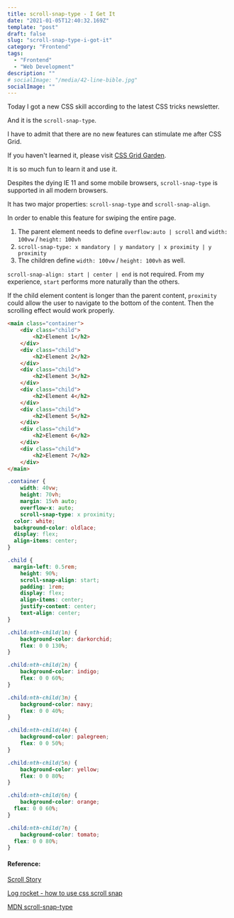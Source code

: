 ```yaml
---
title: scroll-snap-type - I Get It
date: "2021-01-05T12:40:32.169Z"
template: "post"
draft: false
slug: "scroll-snap-type-i-got-it"
category: "Frontend"
tags:
  - "Frontend"
  - "Web Development"
description: ""
# socialImage: "/media/42-line-bible.jpg"
socialImage: ""
---
```


Today I got a new CSS skill according to the latest CSS tricks newsletter.

And it is the `scroll-snap-type`.

I have to admit that there are no new features can stimulate me after CSS Grid.

If you haven't learned it, please visit [CSS Grid Garden](https://cssgridgarden.com/).

It is so much fun to learn it and use it.

Despites the dying IE 11 and some mobile browsers, `scroll-snap-type` is supported in all modern browsers.

It has two major properties: `scroll-snap-type` and `scroll-snap-align`.

In order to enable this feature for swiping the entire page.

1. The parent element needs to define `overflow:auto | scroll` and `width: 100vw` / `height: 100vh`
2. `scroll-snap-type: x mandatory | y mandatory | x proximity | y proximity`
3. The children define `width: 100vw` / `height: 100vh` as well.

`scroll-snap-align: start | center | end` is not required. From my experience, `start` performs more naturally than the others.

If the child element content is longer than the parent content, `proximity` could allow the user to navigate to the bottom of the content. Then the scrolling effect would work properly.

```HTML
<main class="container">
	<div class="child">
		<h2>Element 1</h2>
	</div>
	<div class="child">
		<h2>Element 2</h2>
	</div>
	<div class="child">
		<h2>Element 3</h2>
	</div>
	<div class="child">
		<h2>Element 4</h2>
	</div>
	<div class="child">
		<h2>Element 5</h2>
	</div>
	<div class="child">
		<h2>Element 6</h2>
	</div>
	<div class="child">
		<h2>Element 7</h2>
	</div>
</main>
```

```CSS
.container {
	width: 40vw;
	height: 70vh;
	margin: 15vh auto;
	overflow-x: auto;
	scroll-snap-type: x proximity;
  color: white;
  background-color: oldlace;
  display: flex;
  align-items: center;
}

.child {
  margin-left: 0.5rem;
	height: 90%;
	scroll-snap-align: start;
	padding: 1rem;
	display: flex;
	align-items: center;
	justify-content: center;
	text-align: center;
}

.child:nth-child(1n) {
	background-color: darkorchid;
	flex: 0 0 130%;
}

.child:nth-child(2n) {
	background-color: indigo;
	flex: 0 0 60%;
}

.child:nth-child(3n) {
	background-color: navy;
	flex: 0 0 40%;
}

.child:nth-child(4n) {
	background-color: palegreen;
	flex: 0 0 50%;
}

.child:nth-child(5n) {
	background-color: yellow;
	flex: 0 0 80%;
}

.child:nth-child(6n) {
	background-color: orange;
  flex: 0 0 60%;
}

.child:nth-child(7n) {
	background-color: tomato;
  flex: 0 0 80%;
}
```

#### Reference:

[Scroll Story](https://css-tricks.com/newsletter/232-scroll-story/)

[Log rocket - how to use css scroll snap](https://blog.logrocket.com/how-to-use-css-scroll-snap/)

[MDN scroll-snap-type](https://developer.mozilla.org/en-US/docs/Web/CSS/scroll-snap-type)
